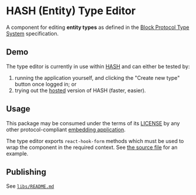 [block protocol type system]: https://blockprotocol.org/docs/working-with-types?utm_medium=organic&utm_source=github_readme_hash-repo_type-editor
[embedding application]: https://blockprotocol.org/docs/blocks/environments?utm_medium=organic&utm_source=github_readme_hash-repo_type-editor
[hash]: https://hash.ai/?utm_medium=organic&utm_source=github_readme_hash-repo_type-editor
[hosted]: https://hash.ai/?utm_medium=organic&utm_source=github_readme_hash-repo_type-editor

# HASH (Entity) Type Editor

A component for editing **entity types** as defined in the [Block Protocol Type System] specification.

## Demo

The type editor is currently in use within [HASH] and can either be tested by:

1. running the application yourself, and clicking the "Create new type" button once logged in; or
2. trying out the [hosted] version of HASH (faster, easier).

## Usage

This package may be consumed under the terms of its [LICENSE](LICENSE.md) by any other protocol-compliant [embedding application].

The type editor exports `react-hook-form` methods which must be used to wrap the component in the required context. See [the source file](https://github.com/hashintel/hash/blob/12fecc40c71cf21350af50e198d58c8baadaadfc/apps/hash-frontend/src/pages/%5Bshortname%5D/types/entity-type/%5B...slug-maybe-version%5D.page.tsx#L228) for an example.

## Publishing

See [`libs/README.md`](../../README.md#publishing)
